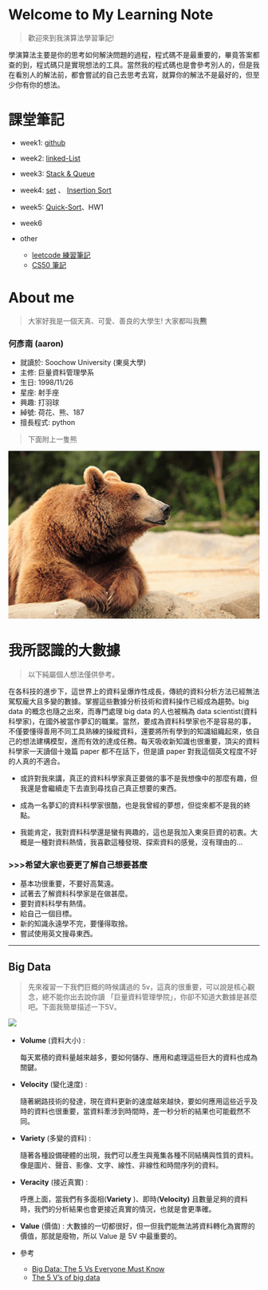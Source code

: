 # Welcome to My Learning Note 
> 歡迎來到我演算法學習筆記! 

學演算法主要是你的思考如何解決問題的過程，程式碼不是最重要的，畢竟答案都查的到，程式碼只是實現想法的工具。當然我的程式碼也是會參考別人的，但是我在看別人的解法前，都會嘗試的自己去思考去寫，就算你的解法不是最好的，但至少你有你的想法。

# 課堂筆記
- week1: [github](https://github.com/aaron1aaron2/my-learning-note/blob/master/week1)

- week2: [linked-List](https://github.com/aaron1aaron2/my-learning-note/blob/master/week2)

- week3: [Stack & Queue](https://github.com/aaron1aaron2/my-learning-note/tree/master/week3)

- week4: [set](https://github.com/aaron1aaron2/my-learning-note/blob/master/week4/readme.md#set) 、 [Insertion Sort](https://github.com/aaron1aaron2/my-learning-note/tree/master/week4) 

- week5: [Quick-Sort](https://github.com/aaron1aaron2/my-learning-note/tree/master/week5)、HW1

- week6

- other 
    - [leetcode 練習筆記](https://github.com/aaron1aaron2/my-learning-note/tree/master/leet%20code)
    - [CS50 筆記](https://github.com/aaron1aaron2/my-learning-note/tree/master/CS50)
# About me
> 大家好我是一個天真、可愛、善良的大學生! 大家都叫我**熊**

### **何彥南** (aaron)
* 就讀於: Soochow University (東吳大學)
* 主修: 巨量資料管理學系
* 生日: 1998/11/26
* 星座: 射手座
* 興趣: 打羽球
* 綽號: 荷花、熊、187
* 擅長程式: python 

> 下面附上一隻熊

![](image/bear.jpg)

# 我所認識的大數據 
>以下純屬個人想法僅供參考。

在各科技的進步下，這世界上的資料呈爆炸性成長，傳統的資料分析方法已經無法駕馭龐大且多變的數據。掌握這些數據分析技術和資料操作已經成為趨勢。big data 的概念也隨之出來，而專門處理 big data 的人也被稱為 data scientist(資料科學家)，在國外被當作夢幻的職業。當然，要成為資料科學家也不是容易的事，不僅要懂得善用不同工具熟練的操縱資料，還要將所有學到的知識組織起來，依自己的想法建構模型，進而有效的達成任務。每天吸收新知識也很重要，頂尖的資料科學家一天讀個十幾篇 paper 都不在話下，但是讀 paper 對我這個英文程度不好的人真的不適合。

- 或許對我來講，真正的資料科學家真正要做的事不是我想像中的那麼有趣，但我還是會繼續走下去直到尋找自己真正想要的東西。

- 成為一名夢幻的資料科學家很酷，也是我曾經的夢想，但從來都不是我的終點。

- 我能肯定，我對資料科學還是蠻有興趣的，這也是我加入東吳巨資的初衷。大概是一種對資料熱情，我喜歡這種發現、探索資料的感覺，沒有理由的...  

### >>>希望大家也要更了解自己想要甚麼
* 基本功很重要，不要好高騖遠。
* 試著去了解資料科學家是在做甚麼。
* 要對資料科學有熱情。
* 給自己一個目標。
* 新的知識永遠學不完，要懂得取捨。
* 嘗試使用英文搜尋東西。

---

## Big Data 
> 先來複習一下我們巨概的時候講過的 5v，這真的很重要，可以說是核心觀念，總不能你出去說你讀 「巨量資料管理學院」，你卻不知道大數據是甚麼吧。下面我簡單描述一下5V。

![](big_data.png)

- **Volume** (資料大小)  :

    每天累積的資料量越來越多，要如何儲存、應用和處理這些巨大的資料也成為關鍵。

- **Velocity** (變化速度) :

    隨著網路技術的發達，現在資料更新的速度越來越快，要如何應用這些近乎及時的資料也很重要，當資料牽涉到時間時，差一秒分析的結果也可能截然不同。

- **Variety** (多變的資料) :

    隨著各種設備硬體的出現，我們可以產生與蒐集各種不同結構與性質的資料。像是圖片、聲音、影像、文字、線性、非線性和時間序列的資料。

- **Veracity** (接近真實) :

    呼應上面，當我們有多面相(**Variety** )、即時(**Velocity)** 且數量足夠的資料時，我們的分析結果也會更接近真實的情況，也就是會更準確。

- **Value** (價值) : 大數據的一切都很好，但一但我們能無法將資料轉化為實際的價值，那就是廢物，所以 Value 是 5V 中最重要的。
- 參考
    - [Big Data: The 5 Vs Everyone Must Know](https://www.linkedin.com/pulse/20140306073407-64875646-big-data-the-5-vs-everyone-must-know)
    - [The 5 V’s of big data](https://www.ibm.com/blogs/watson-health/the-5-vs-of-big-data/)
